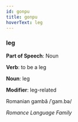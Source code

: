 ```yaml
---
id: gonpu
title: gonpu
hoverText: leg
---
```


### leg

**Part of Speech**: Noun

**Verb**: to be a leg

**Noun**: leg

**Modifier**: leg-related

Romanian gambă /ˈɡam.bə/

*Romance Language Family*